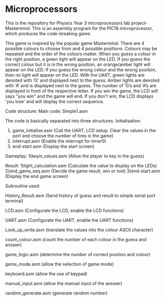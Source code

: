 # Microprocessors

This is the repository for Physics Year 3 microprocessors lab project- Mastermind. This is an assembly program for the PIC18 microprocessor, which produces the code-breaking game.

This game is inspired by the popular game Mastermind. There are 4 possible colours to choose from and 4 possible positions. Colours may be repeated and the order of the colours matter. When you guess a colour in the right position, a green light will appear on the LED. If you guess the correct colour but it is in the wrong position, an orange/amber light will appear on the LED. If you guess the wrong colour and the wrong position, then no light will appear on the LED. With the UART, green lights are denoted with ‘G’ and displayed next to the guess. Amber lights are denoted with ‘A’ and is displayed next to the guess. The number of ‘G’s and ‘A’s are displayed in front of the respective letter. If you win the game, the LCD will says "you win" and the game will end. If you don't win, the LCD displays 'you lose' and will display the correct sequence.


Code structure:
Main code: Simple1.asm

The code is basically separated into three structures.
Initialisation:
1) game_initialise.asm (Call the UART, LCD setup. Clear the values in the port and choose the number of tires in the game)
2) interrupt.asm  (Enable the interrupt for timer0)
3) end-start.asm  (Display the start screen)

Gameplay:
1)keyin_values.asm (Allow the player to key in the guess)

Result:
1)light_calculation.asm (Calculate the value to display on the LEDs)
2)end_game_seq.asm (Decide the game result, win or lost)
3)end-start.asm (Display the end game screen)

Subroutine used:

History_Result.asm (Send history of guess and result to simple serial port terminal)

LCD.asm (Configurate the LCD, enable the LCD functions)

UART.asm (Configurate the UART, enable the UART functions)

Look_up_write.asm (translate the values into the colour ASCII character)

count_colour.asm (count the number of each colour in the guess and answer)

game_logic.asm (determine the number of correct position and colour)

game_mode.asm (allow the selection of game mode)

keyboard.asm (allow the use of keypad)

manual_input.asm (allow the manual input of the answer)

random_generate.asm (generate random number)
